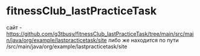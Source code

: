 # fitnessClub_lastPracticeTask
 
сайт - https://github.com/g3tbusy/fitnessClub_lastPracticeTask/tree/main/src/main/java/org/example/lastpracticetask/site
либо же находится по пути /src/main/java/org/example/lastpracticetask/site
